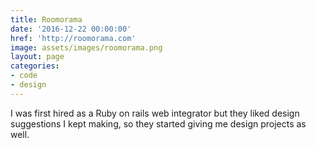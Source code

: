```yaml
---
title: Roomorama
date: '2016-12-22 00:00:00'
href: 'http://roomorama.com'
image: assets/images/roomorama.png
layout: page
categories:
- code
- design
---
```

I was first hired as a Ruby on rails web integrator but they liked design suggestions I kept making, so they started giving me design projects as well.
